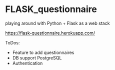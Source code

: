 # FLASK_questionnaire
playing around with Python + Flask as a web stack

https://flask-questionnaire.herokuapp.com/

ToDos:
- Feature to add questionnaires
- DB support PostgreSQL
- Authentication
